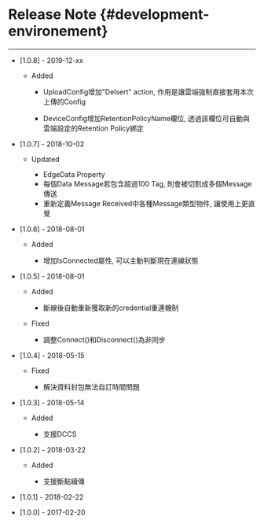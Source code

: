 # Release Note {#development-environement}

---

* \[1.0.8\] - 2019-12-xx

  * Added

    * UploadConfig增加"Delsert" action, 作用是讓雲端強制直接套用本次上傳的Config

    * DeviceConfig增加RetentionPolicyName欄位, 透過該欄位可自動與雲端設定的Retention Policy綁定

* \[1.0.7\] - 2018-10-02

  * Updated

    * EdgeData Property
    * 每個Data Message若包含超過100 Tag, 則會被切割成多個Message傳送
    * 重新定義Message Received中各種Message類型物件, 讓使用上更直覺

* \[1.0.6\] - 2018-08-01

  * Added

    * 增加IsConnected屬性, 可以主動判斷現在連線狀態

* \[1.0.5\] - 2018-08-01

  * Added

    * 斷線後自動重新獲取新的credential重連機制

  * Fixed

    * 調整Connect\(\)和Disconnect\(\)為非同步

* \[1.0.4\] - 2018-05-15

  * Fixed

    * 解決資料封包無法自訂時間問題

* \[1.0.3\] - 2018-05-14

  * Added

    * 支援DCCS

* \[1.0.2\] - 2018-03-22

  * Added

    * 支援斷點續傳

* \[1.0.1\] - 2018-02-22

* \[1.0.0\] - 2017-02-20



